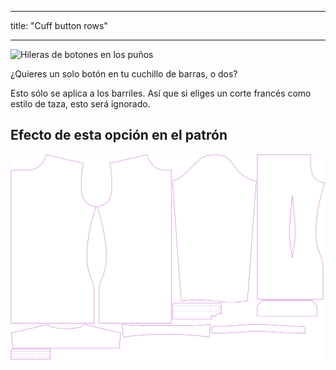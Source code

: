 - - -
title: "Cuff button rows"
- - -

![Hileras de botones en los puños](cuffbuttonrows.svg)

¿Quieres un solo botón en tu cuchillo de barras, o dos?

<Note>

Esto sólo se aplica a los barriles. Así que si eliges un corte francés como estilo de taza, esto será ignorado.

</Note>

## Efecto de esta opción en el patrón

![Esta imagen muestra el efecto de esta opción superponiendo varias variantes que tienen un valor diferente para esta opción](simon_cuffbuttonrows_sample.svg "Effect of this option on the pattern")
